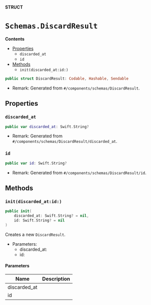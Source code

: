 **STRUCT**

# `Schemas.DiscardResult`

**Contents**

- [Properties](#properties)
  - `discarded_at`
  - `id`
- [Methods](#methods)
  - `init(discarded_at:id:)`

```swift
public struct DiscardResult: Codable, Hashable, Sendable
```

- Remark: Generated from `#/components/schemas/DiscardResult`.

## Properties
### `discarded_at`

```swift
public var discarded_at: Swift.String?
```

- Remark: Generated from `#/components/schemas/DiscardResult/discarded_at`.

### `id`

```swift
public var id: Swift.String?
```

- Remark: Generated from `#/components/schemas/DiscardResult/id`.

## Methods
### `init(discarded_at:id:)`

```swift
public init(
    discarded_at: Swift.String? = nil,
    id: Swift.String? = nil
)
```

Creates a new `DiscardResult`.

- Parameters:
  - discarded_at:
  - id:

#### Parameters

| Name | Description |
| ---- | ----------- |
| discarded_at |  |
| id |  |